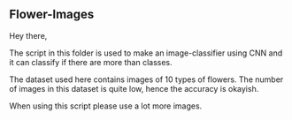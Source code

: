 ## Flower-Images

Hey there,

The script in this folder is used to make an image-classifier using CNN and it can classify if there are more than classes.

The dataset used here contains images of 10 types of flowers. The number of images in this dataset is quite low, hence the accuracy is okayish.

When using this script please use a lot more images.